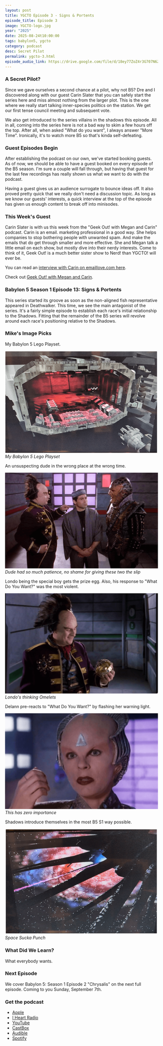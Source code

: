 ```yaml
---
layout: post
title: YGCTO Episode 3 - Signs & Portents
episode_title: Episode 3
image: YGCTO-logo.jpg
year: "2025"
date: 2025-08-24t10:00:00
tags: babylon5, ygcto
category: podcast
desc: Secret Pilot
permalink: ygcto-3.html
episode_audio_link: https://drive.google.com/file/d/18ey77ZoZ4r3G707N6Zt8rNtuxxG3nCde/view?usp=sharing
---
```


### A Secret Pilot?

Since we gave ourselves a second chance at a pilot, why not B5? Dre and I discovered along with our guest Carin Slater that you can safely start the series here and miss almost nothing from the larger plot. This is the one where we really start talking inner-species politics on the station. We get our first tense council meeting and subsequent vote.

We also get introduced to the series villains in the shadows this episode. All in all, coming into the series here is not a bad way to skim a few hours off the top. After all, when asked "What do you want", I always answer "More Time". Ironically, it's to watch more B5 so that's kinda self-defeating.

### Guest Episodes Begin

After establishing the podcast on our own, we've started booking guests. As of now, we should be able to have a guest booked on every episode of the B5 season. I'm sure a couple will fall through, but having that guest for the last few recordings has really shown us what we want to do with the podcast.

Having a guest gives us an audience surrogate to bounce ideas off. It also proved pretty quick that we really don't need a discussion topic. As long as we know our guests' interests, a quick interview at the top of the episode has given us enough content to break off into minisodes.

### This Week's Guest

Carin Slater is with us this week from the "Geek Out! with Megan and Carin" podcast. Carin is an email. marketing professional in a good way.  She helps companies to stop bothering people with unwanted spam. And make the emails that do get through smaller and more effective. She and Megan talk a little email on each show, but mostly dive into their nerdy interests. Come to think of it, Geek Out! is a much better sister show to Nerd! than YGCTO! will ever be.

You can read an
<a href="https://emaillove.com/email-peeps-65-carin-slater" target="_blank">interview with Carin on emaillove.com here</a>.

Check out <a href="https://open.spotify.com/show/0JTuERDsjFAFtz8lOaWaVV" target="_blank">Geek Out! with Megan and Carin</a>.

### Babylon 5 Season 1 Episode 13: Signs & Portents

This series started its groove as soon as the non-aligned fish representative appeared in Deathwalker. This time, we see the main antagonist of the series. It's a fairly simple episode to establish each race's initial relationship to the Shadows. Fitting that the remainder of the B5 series will revolve around each race's positioning relative to the Shadows.

### Mike's Image Picks

My Babylon 5 Lego Playset.

<div class="image-plus-caption">
<img src="/ms_assets/images/bab5/ep3/lego-b5.png" alt="My Babylon 5 Lego Playset">
<em>My Babylon 5 Lego Playset</em>
</div>

An unsuspecting dude in the wrong place at the wrong time.

<div class="image-plus-caption">
<img src="/ms_assets/images/bab5/ep3/elevator-hijinks.png" alt="Who's on B5?">
<em>Dude had so much patience, no shame for giving these two the slip</em>
</div>

Londo being the special boy gets the prize egg. Also, his response to "What Do You Want?" was the most violent.

<div class="image-plus-caption">
<img src="/ms_assets/images/bab5/ep3/londos-egg.png" alt="I willingly triggered a genocide and all I got for it was this lousy egg">
<em>Londo's thinking Omelets</em>
</div>

Delann pre-reacts to "What Do You Want?" by flashing her warning light.

<div class="image-plus-caption">
<img src="/ms_assets/images/bab5/ep3/delann-triangle.png" alt="Oh! My Vestigial Fore-Triangle!">
<em>This has zero importance</em>
</div>

Shadows introduce themselves in the most B5 S1 way possible.

<div class="image-plus-caption">
<img src="/ms_assets/images/bab5/ep3/shadow-sucka-punch.png" alt="Oops, our bad">
<em>Space Sucka Punch</em>
</div>

### What Did We Learn?

What everybody wants.

### Next Episode

We cover Babylon 5: Season 1 Episode 2 "Chrysalis" on the next full episode. Coming to you Sunday, September 7th.


### Get the podcast

- <a href="https://podcasts.apple.com/us/podcast/you-gotta-check-this-out/id1827840063" target="_blank">Apple</a>
- <a href="https://www.iheart.com/podcast/269-you-gotta-check-this-out-286870826/" target="_blank">I Heart Radio</a>
- <a href="https://www.youtube.com/watch?v=tJklo8C_wLk&list=PL5N0kOYu7gH4ttYHJz4vlQNiwhAcNDIYe" target="_blank">YouTube</a>
- <a href="https://castbox.fm/channel/You-Gotta-Check-This-Out!-id6684593?country=us" target="_blank">CastBox</a>
- <a href="https://www.audible.com/podcast/ITEM_NAME/B0FHZD3TV9?qid=1753047101&sr=1-1&ref_pageloadid=not_applicable&pf_rd_p=83218cca-c308-412f-bfcf-90198b687a2f&pf_rd_r=1Y22648K70VFN579SFNF&plink=MgJUQtEbuvASs5gh&pageLoadId=CkYrwLMhoqxJDaDb&creativeId=0d6f6720-f41c-457e-a42b-8c8dceb62f2c&ref=a_search_c3_lProduct_1_1" target="_blank">Audible</a>
- <a href="https://open.spotify.com/show/4IQrAJ74XC2gd70U9OG1qq" target="_blank">Spotify</a>
